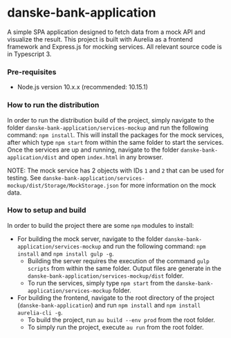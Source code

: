 # danske-bank-application
A simple SPA application designed to fetch data from a mock API and visualize the result.
This project is built with Aurelia as a frontend framework and Express.js for mocking services. All relevant source code is in Typescript 3.
 
### Pre-requisites ###
* Node.js version 10.x.x (recommended: 10.15.1)

### How to run the distribution ###
In order to run the distribution build of the project, simply navigate to the folder `danske-bank-application/services-mockup` and run the following command: `npm install`. This will install the packages for the mock services, after which type `npm start` from within the same folder to start the services.
Once the services are up and running, navigate to the folder `danske-bank-application/dist` and open `index.html` in any browser.

NOTE: The mock service has 2 objects with IDs `1` and `2` that can be used for testing. See `danske-bank-application/services-mockup/dist/Storage/MockStorage.json` for more information on the mock data.

### How to setup and build ###
In order to build the project there are some `npm` modules to install:
* For building the mock server, navigate to the folder `danske-bank-application/services-mockup` and run the following command: `npm install` and `npm install gulp -g`. 
  * Building the server requires the execution of the command `gulp scripts` from within the same folder. Output files are generate in the `danske-bank-application/services-mockup/dist` folder.
  * To run the services, simply type `npm start` from the `danske-bank-application/services-mockup` folder.
* For building the frontend, navigate to the root directory of the project (`danske-bank-application`) and run `npm install` and `npm install aurelia-cli -g`.
  * To build the project, run `au build --env prod` from the root folder.
  * To simply run the project, execute `au run` from the root folder.
 
